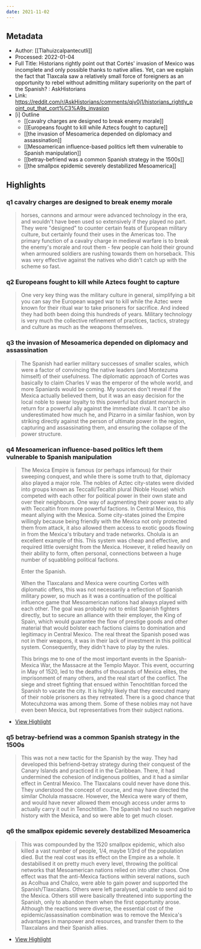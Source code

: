 ```yaml
---
date: 2021-11-02
---
```

## Metadata
- Author: [[Tlahuizcalpantecutli]]
- Processed: 2022-01-04
- Full Title: Historians rightly point out that Cortés' invasion of Mexico was incomplete and only possible thanks to native allies. Yet, can we explain the fact that Tlaxcala saw a relatively small force of foreigners as an opportunity to rebel without admitting military superiority on the part of the Spanish? : AskHistorians
- Link: https://reddit.com/r/AskHistorians/comments/qjv0j1/historians_rightly_point_out_that_cort%C3%A9s_invasion
- [i] Outline 
     - [[cavalry charges are designed to break enemy morale]]
     - [[Europeans fought to kill while Aztecs fought to capture]]
     - [[the invasion of Mesoamerica depended on diplomacy and assassination]]
     - [[Mesoamerican influence-based politics left them vulnerable to Spanish manipulation]]
     - [[betray-befriend was a common Spanish strategy in the 1500s]]
     - [[the smallpox epidemic severely destabilized Mesoamerica]]

## Highlights

### q1 cavalry charges are designed to break enemy morale

> horses, cannons and armour were advanced technology in the era, and wouldn't have been used so extensively if they played no part. They were "designed" to counter certain feats of European military culture, but certainly found their uses in the Americas too. The primary function of a cavalry charge in medieval warfare is to break the enemy's morale and rout them - few people can hold their ground when armoured soldiers are rushing towards them on horseback. This was very effective against the natives who didn't catch up with the scheme so fast.  

### q2 Europeans fought to kill while Aztecs fought to capture 

> One very key thing was the military culture in general, simplifying a bit you can say the European waged war to kill while the Aztec were known for their ritual war to take prisoners for sacrifice. And indeed they had both been doing this hundreds of years. Military technology is very much the collective refinement of practices, tactics, strategy and culture as much as the weapons themselves.

### q3 the invasion of Mesoamerica depended on diplomacy and assassination 

> The Spanish had earlier military successes of smaller scales, which were a factor of convincing the native leaders (and Montezuma himself) of their usefulness. The diplomatic approach of Cortes was basically to claim Charles V was the emperor of the whole world, and more Spaniards would be coming. My sources don't reveal if the Mexica actually believed them, but it was an easy decision for the local noble to swear loyalty to this powerful but distant monarch in return for a powerful ally against the immediate rival. It can't be also underestimated how much he, and Pizarro in a similar fashion, won by striking directly against the person of ultimate power in the region, capturing and assassinating them, and ensuring the collapse of the power structure.

### q4 Mesoamerican influence-based politics left them vulnerable to Spanish manipulation

> The Mexica Empire is famous (or perhaps infamous) for their sweeping conquest, and while there is some truth to that, diplomacy also played a major role. The nobles of Aztec city-states were divided into groups known as Teccalli/Tecaltin plural (Noble House) which competed with each other for political power in their own state and over their neighbours. One way of augmenting their power was to ally with Teccaltin from more powerful factions. In Central Mexico, this meant allying with the Mexica. Some city-states joined the Empire willingly because being friendly with the Mexica not only protected them from attack, it also allowed them access to exotic goods flowing in from the Mexica's tributary and trade networks. Cholula is an excellent example of this. This system was cheap and effective, and required little oversight from the Mexica. However, it relied heavily on their ability to form, often personal, connections between a huge number of squabbling political factions.
> 
> Enter the Spanish. 
> 
> When the Tlaxcalans and Mexica were courting Cortes with diplomatic offers, this was not necessarily a reflection of Spanish military power, so much as it was a continuation of the political influence game that Mesoamerican nations had always played with each other. The goal was probably not to enlist Spanish fighters directly, but to secure an alliance with their employer, the King of Spain, which would guarantee the flow of prestige goods and other material that would bolster each factions claims to domination and legitimacy in Central Mexico. The real threat the Spanish posed was not in their weapons, it was in their lack of investment in this political system. Consequently, they didn't have to play by the rules. 
> 
> This brings me to one of the most important events in the Spanish-Mexica War, the Massacre at the Templo Mayor. This event, occurring in May of 1520, led to the deaths of thousands of Mexica elites, the imprisonment of many others, and the real start of the conflict. The siege and street fighting that ensued within Tenochtitlan forced the Spanish to vacate the city. It is highly likely that they executed many of their noble prisoners as they retreated. There is a good chance that Motecuhzoma was among them. Some of these nobles may not have even been Mexica, but representatives from their subject nations.

 * [View Highlight](https://reddit.com/r/AskHistorians/comments/qjv0j1/historians_rightly_point_out_that_cort%C3%A9s_invasion?__readwiseLocation=0%2F1%2F0%2F4%2F2%2F1%2F0%2F0%2F0%2F1%2F0%2F0%2F0%2F5%2F1%2F0%2F2%2F1%2F0%2F0%2F0%2F3%2F1%2F0%2F3%3A0%2C0%2F2%2F0%2F4%2F2%2F1%2F0%2F0%2F0%2F1%2F0%2F0%2F0%2F5%2F1%2F0%2F2%2F1%2F0%2F0%2F0%2F3%2F1%2F0%2F3%3A1358#:~:text=The%20Mexica%20Empire%20is%20famous%2Crepresentatives%20from%20their%20subject%20nations.)

### q5 betray-befriend was a common Spanish strategy in the 1500s

> This was not a new tactic for the Spanish by the way. They had developed this befriend-betray strategy during their conquest of the Canary Islands and practiced it in the Caribbean. There, it had undermined the cohesion of indigenous polities, and it had a similar effect in Central Mexico. The Tlaxcalans could never have done this. They understood the concept of course, and may have directed the similar Cholula massacre. However, the Mexica were wary of them, and would have never allowed them enough access under arms to actually carry it out in Tenochtitlan. The Spanish had no such negative history with the Mexica, and so were able to get much closer.

### q6 the smallpox epidemic severely destabilized Mesoamerica

> This was compounded by the 1520 smallpox epidemic, which also killed a vast number of people, 1/4, maybe 1/3rd of the population died. But the real cost was its effect on the Empire as a whole. It destabilised it on pretty much every level, throwing the political networks that Mesoamerican nations relied on into utter chaos. One effect was that the anti-Mexica factions within several nations, such as Acolhua and Chalco, were able to gain power and supported the Spanish/Tlaxcalans. Others were left paralysed, unable to send aid to the Mexica. Others still were basically threatened into supporting the Spanish, only to abandon them when the first opportunity arose. Although the reactions were diverse, the essential cost of the epidemic/assassination combination was to remove the Mexica's advantages in manpower and resources, and transfer them to the Tlaxcalans and their Spanish allies.

 * [View Highlight](https://reddit.com/r/AskHistorians/comments/qjv0j1/historians_rightly_point_out_that_cort%C3%A9s_invasion?__readwiseLocation=0%2F2%2F0%2F4%2F2%2F1%2F0%2F0%2F0%2F1%2F0%2F0%2F0%2F5%2F1%2F0%2F2%2F1%2F0%2F0%2F0%2F3%2F1%2F0%2F3%3A1359%2C0%2F3%2F0%2F4%2F2%2F1%2F0%2F0%2F0%2F1%2F0%2F0%2F0%2F5%2F1%2F0%2F2%2F1%2F0%2F0%2F0%2F3%2F1%2F0%2F3%3A895#:~:text=This%20was%20not%20a%20new%2CTlaxcalans%20and%20their%20Spanish%20allies.)
